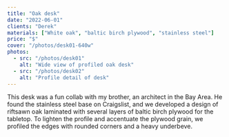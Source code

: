```yaml
---
title: "Oak desk"
date: "2022-06-01"
clients: "Derek"
materials: ["White oak", "baltic birch plywood", "stainless steel"]
price: "$"
cover: "/photos/desk01-640w"
photos:
  - src: "/photos/desk01"
    alt: "Wide view of profiled oak desk"
  - src: "/photos/desk02"
    alt: "Profile detail of desk"
---
```


This desk was a fun collab with my brother, an architect in the Bay Area. He found the stainless steel base on Craigslist, and we developed a design of riftsawn oak laminated with several layers of baltic birch plywood for the tabletop. To lighten the profile and accentuate the plywood grain, we profiled the edges with rounded corners and a heavy underbeve.
